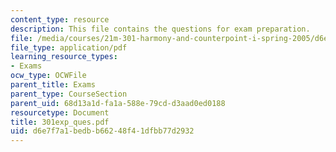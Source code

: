 ```yaml
---
content_type: resource
description: This file contains the questions for exam preparation.
file: /media/courses/21m-301-harmony-and-counterpoint-i-spring-2005/d6e7f7a1bedbb66248f41dfbb77d2932_301exp_ques.pdf
file_type: application/pdf
learning_resource_types:
- Exams
ocw_type: OCWFile
parent_title: Exams
parent_type: CourseSection
parent_uid: 68d13a1d-fa1a-588e-79cd-d3aad0ed0188
resourcetype: Document
title: 301exp_ques.pdf
uid: d6e7f7a1-bedb-b662-48f4-1dfbb77d2932
---
```

